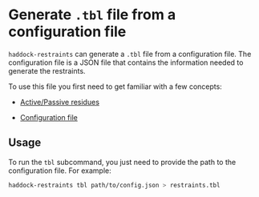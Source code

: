 # Generate `.tbl` file from a configuration file

`haddock-restraints` can generate a `.tbl` file from a configuration file. The configuration file is a JSON file that contains the information needed to generate the restraints.

To use this file you first need to get familiar with a few concepts:

- [Active/Passive residues](./active_passive.md)

- [Configuration file](./configuration_file.md)

## Usage

To run the `tbl` subcommand, you just need to provide the path to the configuration file. For example:

```bash
haddock-restraints tbl path/to/config.json > restraints.tbl
```
